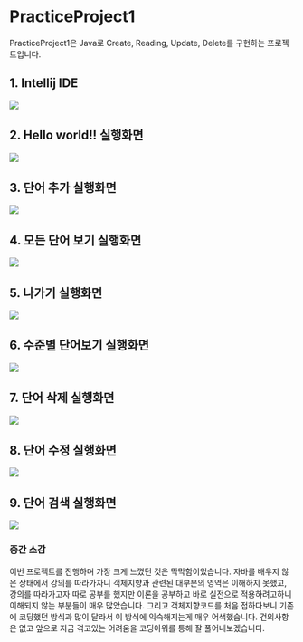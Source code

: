 # PracticeProject1
PracticeProject1은 Java로 Create, Reading, Update, Delete를 구현하는 프로젝트입니다.

## 1. Intellij IDE
<img src = 'https://github.com/AlwaysEden/PracticeProject1/blob/master/screenshot/Intellij%20Screenshot.png?raw=true'>

## 2. Hello world!! 실행화면
<img src = 'https://github.com/AlwaysEden/PracticeProject1/blob/master/screenshot/Hello%20world%20screenshot.png?raw=true!'>

## 3. 단어 추가 실행화면
<img src = 'https://github.com/AlwaysEden/PracticeProject1/blob/master/screenshot/adding%20word%20screenshot.png?raw=true!'>

## 4. 모든 단어 보기 실행화면
<img src = 'https://github.com/AlwaysEden/PracticeProject1/blob/master/screenshot/listing%20every%20words%20screenshot.png?raw=true!'>

## 5. 나가기 실행화면
<img src = 'https://github.com/AlwaysEden/PracticeProject1/blob/master/screenshot/Exit%20menu%20screenshot.png?raw=true!'>

## 6. 수준별 단어보기 실행화면
<img src = 'https://github.com/AlwaysEden/PracticeProject1/blob/master/screenshot/listing%20words%20by%20level%20screenshot.png?raw=true!'>

## 7. 단어 삭제 실행화면
<img src = 'https://github.com/AlwaysEden/PracticeProject1/blob/master/screenshot/Deleting%20word%20screenshot.png?raw=true!'>

## 8. 단어 수정 실행화면
<img src = 'https://github.com/AlwaysEden/PracticeProject1/blob/master/screenshot/Updating%20word%20screenshot.png?raw=true!'>

## 9. 단어 검색 실행화면
<img src = 'https://github.com/AlwaysEden/PracticeProject1/blob/master/screenshot/searching%20words%20screenshot.png?raw=true!'>

### 중간 소감
이번 프로젝트를 진행하며 가장 크게 느꼈던 것은 막막함이었습니다. 자바를 배우지 않은 상태에서 강의를 따라가자니 객체지향과 관련된 대부분의 영역은 이해하지 못했고, 강의를 따라가고자 따로 공부를 했지만 이론을 공부하고 바로 실전으로 적용하려고하니 이해되지 않는 부분들이 매우 많았습니다. 그리고 객체지향코드를 처음 접하다보니 기존에 코딩했던 방식과 많이 달라서 이 방식에 익숙해지는게 매우 어색했습니다.
건의사항은 없고 앞으로 지금 겪고있는 어려움을 코딩아워를 통해 잘 풀어내보겠습니다.
